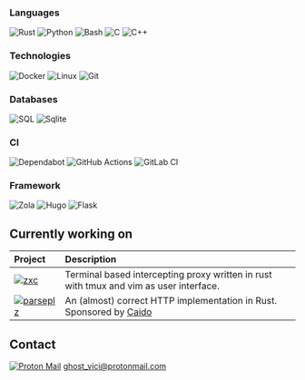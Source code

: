 ### Languages
![Rust](https://img.shields.io/badge/Rust-%23000000.svg?&logo=Rust&style=for-the-badge&logoSize=1)
![Python](https://img.shields.io/badge/Python-000000?&logo=Python&style=for-the-badge)
![Bash](https://img.shields.io/badge/Bash-000000?logo=gnubash&style=for-the-badge)
![C](https://img.shields.io/badge/C-000000.svg?&logo=C&style=for-the-badge)
![C++](https://img.shields.io/badge/C++-%23000000.svg?logo=c%2B%2B&style=for-the-badge)

### Technologies
![Docker](https://img.shields.io/badge/-Docker-000?&logo=Docker&style=for-the-badge)
![Linux](https://img.shields.io/badge/-Linux-000?&logo=Linux&style=for-the-badge)
![Git](https://img.shields.io/badge/Git-000000?logo=git&style=for-the-badge)

### Databases
![SQL](https://img.shields.io/badge/-SQL-000?&logo=MySQL&style=for-the-badge)
![Sqlite](https://img.shields.io/badge/-Sqlite-000?&logo=SQLite&style=for-the-badge)

### CI
![Dependabot](https://img.shields.io/badge/Dependabot-000000?logo=dependabot&style=for-the-badge)
![GitHub Actions](https://img.shields.io/badge/GitHub_Actions-000000?logo=github-actions&style=for-the-badge)
![GitLab CI](https://img.shields.io/badge/GitLab%20CI-000000?logo=gitlab&style=for-the-badge)

### Framework
![Zola](https://img.shields.io/badge/Zola-000000?logo=zola&style=for-the-badge)
![Hugo](https://img.shields.io/badge/Hugo-000000?logo=hugo&style=for-the-badge)
![Flask](https://img.shields.io/badge/Flask-000?logo=flask&style=for-the-badge)

<!-- ### Terminal -->
<!-- ![Alacritty](https://img.shields.io/badge/Alacritty-000000?logo=alacritty&style=for-the-badge) -->
<!-- ![tmux](https://img.shields.io/badge/tmux-000000?logo=tmux&style=for-the-badge) -->
<!-- ![Zsh](https://img.shields.io/badge/Zsh-000000?logo=zsh&style=for-the-badge) -->
<!-- ### Version Control -->
<!-- ![Git](https://img.shields.io/badge/Git-000000?logo=git&style=for-the-badge) -->
<!-- ### Editor -->
<!-- ![Vim](https://img.shields.io/badge/Vim-000000.svg?logo=vim&style=for-the-badge&logoColor=11AB00) -->
<!-- ![Neovim](https://img.shields.io/badge/Neovim-000000?logo=neovim&style=for-the-badge&logoColor=57A143) -->


## Currently working on
Project            | Description
:---------      | :---------
[![zxc](https://img.shields.io/badge/zxc-000000?style=for-the-badge)](https://github.com/hail-hydrant/zxc) | Terminal based intercepting proxy written in rust with tmux and vim as user interface. 
[![parseplz](https://img.shields.io/badge/parseplz-000000?style=for-the-badge)](https://github.com/parseplz) | An (almost) correct HTTP implementation in Rust.<br> Sponsored by [Caido](https://caido.io/)

## Contact
[![Proton Mail](https://img.shields.io/badge/Proton%20Mail-6D4AFF?logo=protonmail&logoColor=fff)](mailto:ghost_vici@protonmail.com) ghost_vici@protonmail.com
